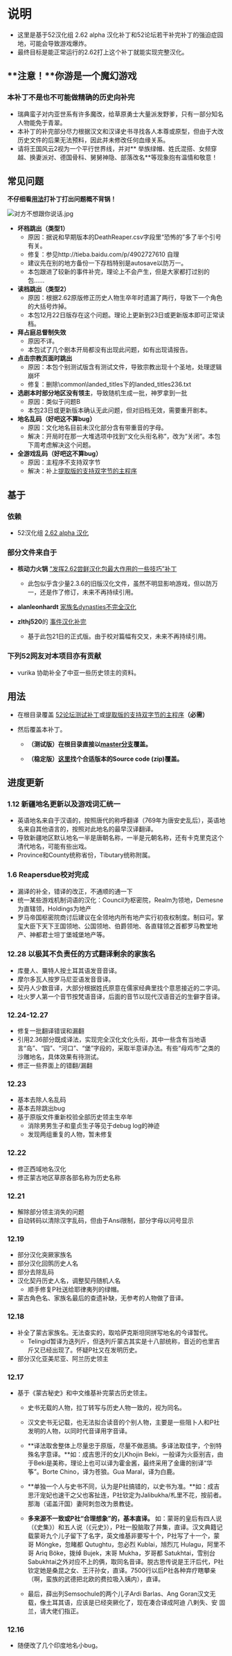 # 说明

* 这里是基于52汉化组 2.62 alpha 汉化补丁和52论坛若干补完补丁的强迫症园地，可能会导致游戏爆炸。
* 最终目标是能正常运行的2.62打上这个补丁就能实现完整汉化。

## **注意！**你游是一个魔幻游戏

### 本补丁不是也不可能做精确的历史向补完

* 瑞典蛮子对内亚世系有许多魔改，给草原勇士大量派发野爹，只有一部分知名人物能免于青翠。
* 本补丁的补完部分尽力根据汉文和汉译史书寻找各人本尊或原型，但由于大改历史文件的后果无法预料，因此并未修改任何血缘关系。
* 请将王国风云2视为一个平行世界线，并对** 举族绿帽、姓氏混搭、女频穿越、换妻派对、德国骨科、舅舅神隐、部落改名**等现象抱有温情和敬意！

## 常见问题

**不仔细看[用法](https://github.com/Lolisky/CK2_2.6.2_CN_Fix#用法)打补丁打出问题概不背锅！**

![对方不想跟你说话.jpg](http://p1.bqimg.com/507857/3cca17dc98ebe418.jpg)

* **坏档跳出（类型1）**
    * 原因：据说和早期版本的DeathReaper.csv字段里“恐怖的”多了半个引号有关。
    * 修复：参见http://tieba.baidu.com/p/4902727610 自理
    * 建议先在别的地方备份一下存档特别是autosave以防万一。
    * 本包跟进了较新的事件补完，理论上不会产生，但是大家都打过别的包……
* **读档跳出（类型2）**
    * 原因：根据2.62原版修正历史人物生卒年时遗漏了两行，导致下一个角色的大括号炸掉。
    * 本包12月22日版存在这个问题。理论上更新到23日或更新版本即可正常读档。
* **拜占庭总督制失效**
    * 原因不详。
    * 本包试了几个剧本开局都没有出现此问题，如有出现请报告。
* **点击宗教页面时跳出**
    * 原因：本包个别测试版含有测试文件，导致宗教出现十个圣地，处理逻辑崩坏
    * 修复：删除\common\landed_titles下的landed_titles236.txt
* **选剧本时部分地区没有领主**，导致随机生成一批，神罗拿到一批
    * 原因：类似于问题B
    * 本包23日或更新版本确认无此问题，但对旧档无效，需要重开剧本。
* **地名乱码（好吧这不算bug）**
    * 原因：文化地名目前未汉化部分含有带重音的字母。
    * 解决：开局时在那一大堆选项中找到“文化头衔名称”，改为“关闭”。本包下周考虑解决这个问题。
* **全游戏乱码（好吧这不算bug）**
    * 原因：主程序不支持双字节
    * 解决：补上[提取版的支持双字节的主程序](https://github.com/Lolisky/CK2_2.6.2_CN_Fix/releases/tag/base)

## 基于

### 依赖

* 52汉化组 [2.62 alpha 汉化](http://bbs.52pcgame.net/forum.php?mod=viewthread&tid=72131)

### 部分文件来自于

* **核动力火锅** [“发挥2.62尝鲜汉化包最大作用的一些技巧”补丁](http://bbs.52pcgame.net/forum.php?mod=viewthread&tid=72774)
  * 此包似乎含少量2.3.6的旧版汉化文件，虽然不明显影响游戏，但以防万一，还是作了修订，未来不再持续引用。

* **alanleonhardt** [家族名dynasties不完全汉化](http://bbs.52pcgame.net/forum.php?mod=viewthread&tid=72770)

* **zlthj520**的 [事件汉化补完](http://bbs.52pcgame.net/forum.php?mod=viewthread&tid=72633)
  * 基于此包21日的正式版。由于校对篇幅有交叉，未来不再持续引用。

### 下列52网友对本项目亦有贡献

* vurika 协助补全了中亚一些历史领主的资料。

## 用法

* 在根目录覆盖 [52论坛测试补丁](http://bbs.52pcgame.net/forum.php?mod=viewthread&tid=72131)或[提取版的支持双字节的主程序](https://github.com/Lolisky/CK2_2.6.2_CN_Fix/releases/tag/base)**（必需）**

* 然后覆盖本补丁。
  * **（测试版）在根目录直接以[master分支](https://github.com/Lolisky/CK2_2.6.2_CN_Fix/archive/master.zip)覆盖。**

  * **（稳定版）[这里](https://github.com/Lolisky/CK2_2.6.2_CN_Fix/releases/)找个合适版本的Source code (zip)覆盖。**


## 进度更新

### 1.12 新疆地名更新以及游戏词汇统一

* 英语地名来自于汉语的，按照唐代的称呼翻译（769年为唐安史乱后），英语地名来自其他语言的，按照对此地名的最早汉译翻译。
* 导致新疆地区默认地名一半是唐朝名称，一半是元朝名称，还有卡克里克这个清代地名，可能有些出戏。
* Province和County统称省份，Tibutary统称附属。

### 1.6 Reapersdue校对完成

* 漏译的补全，错译的改正，不通顺的通一下
* 统一某些游戏机制词语的汉化：Council为枢密院，Realm为领地，Demesne为直辖领，Holdings为地产
* 罗马帝国枢密院商讨后建议在全领地内所有地产实行初夜权制度。制曰可。掌玺大臣下天下王国领地、公国领地、伯爵领地、各直辖领之首都罗马教堂地产、神都君士坦丁堡城堡地产等。

### 12.28 以极其不负责任的方式翻译剩余的家族名

* 库曼人、粟特人按土耳其语发音音译。
* 摩尔多瓦人按罗马尼亚语发音音译。
* 契丹人少数音译，大部分根据姓氏原意在儒家经典里找个意思接近的二字词。
* 吐火罗人第一个音节按梵语音译，后面的音节以现代汉语音近的生僻字音译。

### 12.24-12.27

* 修复一批翻译错误和漏翻
* 引用2.36部分既成译法，实现完全汉化文化头衔，其中一些含有当地语言“岛”、“园”、“河口”、“堡”字段的，采取半意译办法。有些“母鸡市”之类的沙雕地名，具体效果有待测试。
* 修正一些界面上的错翻/漏翻

### 12.23
* 基本去除人名乱码
* 基本去除跳出bug
* 基于原版文件重新校验全部历史领主生卒年
  * 消除男男生子和童贞生子等见于debug log的神迹
  * 发现两组重复的人物，暂未修复


### 12.22

* 修正西域地名汉化
* 修正蒙古地区草原各部名称为历史名称


### 12.21

* 解除部分领主消失的问题
* 自动转码以清除汉字乱码，但由于Ansi限制，部分字母以问号显示


### 12.19

* 部分汉化突厥家族名
* 部分汉化回鹘历史人名
* 部分去除乱码
* 汉化契丹历史人名，调整契丹随机人名
  * 顺手修复P社送给耶律夷列的绿帽。
* 蒙古角色名、家族名最后的查遗补缺，无参考的人物做了音译。


### 12.18

* 补全了蒙古家族名。无法查实的，取哈萨克斯坦同拼写地名的今译暂代。
  * Telingid暂译为迭列斤，但迭列斤蒙古其实是十八部统称，音近的也里吉斤又已经出现了。怀疑P社又在发明历史。
* 部分汉化亚美尼亚、阿兰历史领主


### 12.17

* 基于《蒙古秘史》和中文维基补完蒙古历史领主。
  * 史书无载的人物，拉丁转写与历史人物一致的，视为同名。
  * 汉文史书无记载，也无法拟合读音的个别人物，主要是一些阻卜人和P社发明的人物，以同时代音译用字音译。
  * **译法取舍整体上尽量忠于原版，尽量不做恶搞。多译法取佳字，个别特殊名字意译。**如：成吉思汗的女儿Khojin Beki，一般译为火臣别吉，由于Beki是美称，理论上也可以译为霍金酱，最终采用了金庸的别译“华筝”。Borte Chino，译为苍狼。Gua Maral，译为白鹿。
  * **单独一个人与史书不同，认为是P社搞错的，以史书为准。**如：成吉思汗宠妃也速干之父也客扯连，P社钦定为Jalibukha/札里不花，按前者。那海（诺盖汗国）妻阿刺忽改为景教徒。

  * **多来源不一致或P社“合理想象”的，基本直译。** 如：蒙哥的皇后有四人说（《史集》）和五人说（《元史》），P社一股脑取了并集，直译。汉文典籍记载蒙哥九个儿子留下了名字，英文维基非要写十个，P社写了十一个，蒙哥 Möngke，忽睹都 Qutughtu，忽必烈 Kublai，旭烈兀 Hulagu，阿里不哥 Ariq Böke，拨绰 Bujek，末哥 Mukha，岁哥都 Satukhtai，雪别台 Sabukhtai之外对应不上的俩，取同名音译。脱古思传说是王汗后代，P社钦定她是桑昆之女、王汗孙女，直译。7500行以后P社各种弃疗瞎攀亲（啊，蛮族的武德把北欧的费拉吸入姨内），直译。

  * 最后，薛出列Semsochule的两个儿子Ardi Barlas、Ang Goran汉文无载，像土耳其语，应该是已经突厥化了，现在凑合译成阿迪 八剌失、安 固兰，请大佬们指正。

### 12.16
* 随便改了几个印度地名小bug。
